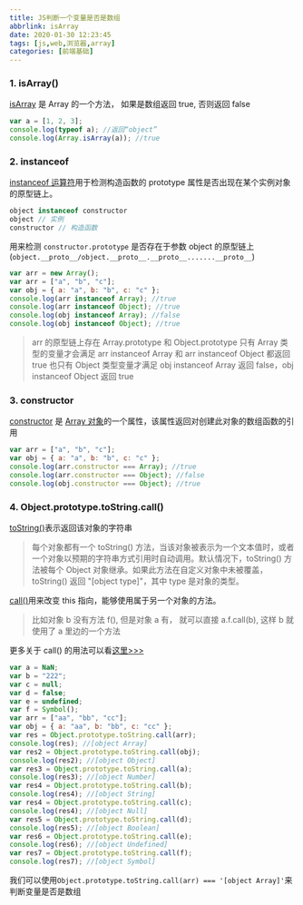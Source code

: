 ```yaml
---
title: JS判断一个变量是否是数组
abbrlink: isArray
date: 2020-01-30 12:23:45
tags: [js,web,浏览器,array]
categories: [前端基础]
---
```


### 1. isArray()

[isArray](https://developer.mozilla.org/zh-CN/docs/Web/JavaScript/Reference/Global_Objects/Array/isArray) 是 Array 的一个方法， 如果是数组返回 true, 否则返回 false

<!-- more -->

```js
var a = [1, 2, 3];
console.log(typeof a); //返回“object”
console.log(Array.isArray(a)); //true
```

### 2. instanceof

[instanceof 运算符](https://developer.mozilla.org/zh-CN/docs/Web/JavaScript/Reference/Operators/instanceof)用于检测构造函数的 prototype 属性是否出现在某个实例对象的原型链上。

```js
object instanceof constructor
object // 实例
constructor // 构造函数
```
用来检测 `constructor.prototype` 是否存在于参数 object 的原型链上 (`object.__proto__/object.__proto__.__proto__.......__proto__`)

```js
var arr = new Array();
var arr = ["a", "b", "c"];
var obj = { a: "a", b: "b", c: "c" };
console.log(arr instanceof Array); //true
console.log(arr instanceof Object); //true
console.log(obj instanceof Array); //false
console.log(obj instanceof Object); //true
```

> arr 的原型链上存在 Array.prototype 和 Object.prototype
> 只有 Array 类型的变量才会满足 arr instanceof Array 和 arr instanceof Object 都返回 true
> 也只有 Object 类型变量才满足 obj instanceof Array 返回 false，obj instanceof Object 返回 true

### 3. constructor

[constructor](https://www.w3school.com.cn/jsref/jsref_constructor_array.asp) 是 [Array 对象](https://www.w3school.com.cn/jsref/jsref_obj_array.asp)的一个属性，该属性返回对创建此对象的数组函数的引用

```js
var arr = ["a", "b", "c"];
var obj = { a: "a", b: "b", c: "c" };
console.log(arr.constructor === Array); //true
console.log(arr.constructor === Object); //false
console.log(obj.constructor === Object); //true
```

### 4. Object.prototype.toString.call()

[toString()](https://developer.mozilla.org/zh-CN/docs/Web/JavaScript/Reference/Global_Objects/Object/toString)表示返回该对象的字符串

> 每个对象都有一个 toString() 方法，当该对象被表示为一个文本值时，或者一个对象以预期的字符串方式引用时自动调用。默认情况下，toString() 方法被每个 Object 对象继承。如果此方法在自定义对象中未被覆盖，toString() 返回 "[object type]"，其中 type 是对象的类型。

[call()](https://www.w3school.com.cn/js/js_function_call.asp)用来改变 this 指向，能够使用属于另一个对象的方法。

> 比如对象 b 没有方法 f(), 但是对象 a 有， 就可以直接 a.f.call(b), 这样 b 就使用了 a 里边的一个方法

更多关于 call() 的用法可以看[这里>>>](https://segmentfault.com/a/1190000018270750)

```js
var a = NaN;
var b = "222";
var c = null;
var d = false;
var e = undefined;
var f = Symbol();
var arr = ["aa", "bb", "cc"];
var obj = { a: "aa", b: "bb", c: "cc" };
var res = Object.prototype.toString.call(arr);
console.log(res); //[object Array]
var res2 = Object.prototype.toString.call(obj);
console.log(res2); //[object Object]
var res3 = Object.prototype.toString.call(a);
console.log(res3); //[object Number]
var res4 = Object.prototype.toString.call(b);
console.log(res4); //[object String]
var res4 = Object.prototype.toString.call(c);
console.log(res4); //[object Null]
var res5 = Object.prototype.toString.call(d);
console.log(res5); //[object Boolean]
var res6 = Object.prototype.toString.call(e);
console.log(res6); //[object Undefined]
var res7 = Object.prototype.toString.call(f);
console.log(res7); //[object Symbol]
```

我们可以使用`Object.prototype.toString.call(arr) === '[object Array]'`来判断变量是否是数组
